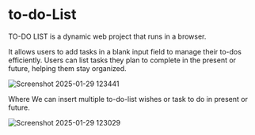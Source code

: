 # to-do-List

TO-DO LIST is a dynamic web project that runs in a browser.

It allows users to add tasks in a blank input field to manage their to-dos efficiently. Users can list tasks they plan to complete in the present or future, helping them stay organized.

![Screenshot 2025-01-29 123441](https://github.com/user-attachments/assets/59495642-25e9-4797-9f77-045ec22ef355)

Where We can insert multiple to-do-list wishes or task to do in present or future.

![Screenshot 2025-01-29 123029](https://github.com/user-attachments/assets/24573693-5de6-4c1a-91b3-e8644428f40f)

